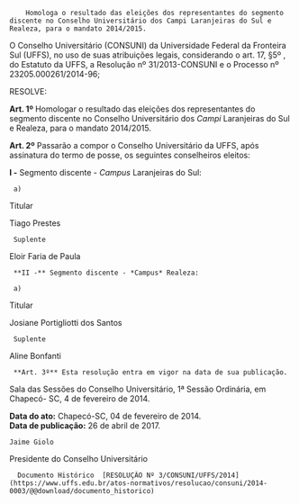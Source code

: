         Homologa o resultado das eleições dos representantes do segmento discente no Conselho Universitário dos Campi Laranjeiras do Sul e Realeza, para o mandato 2014/2015.  

O Conselho Universitário (CONSUNI) da Universidade Federal da Fronteira Sul (UFFS), no uso de suas atribuições legais, considerando o art. 17, §5º , do Estatuto da UFFS, a Resolução nº 31/2013-CONSUNI e o Processo nº 23205.000261/2014-96;

 RESOLVE:

 **Art. 1º** Homologar o resultado das eleições dos representantes do segmento discente no Conselho Universitário dos *Campi* Laranjeiras do Sul e Realeza, para o mandato 2014/2015.

 **Art. 2º** Passarão a compor o Conselho Universitário da UFFS, após assinatura do termo de posse, os seguintes conselheiros eleitos:

 **I -** Segmento discente - *Campus* Laranjeiras do Sul:

     a)

   Titular

   Tiago Prestes

     Suplente

   Eloir Faria de Paula

     **II -** Segmento discente - *Campus* Realeza:

     a)

   Titular

   Josiane Portigliotti dos Santos

     Suplente

   Aline Bonfanti

     **Art. 3º** Esta resolução entra em vigor na data de sua publicação.

 Sala das Sessões do Conselho Universitário, 1ª Sessão Ordinária, em Chapecó- SC, 4 de fevereiro de 2014. 

   **Data do ato:** Chapecó-SC, 04 de fevereiro de 2014.   
 **Data de publicação:**  26 de abril de 2017. 

    Jaime Giolo   
 Presidente do Conselho Universitário 

      Documento Histórico  [RESOLUÇÃO Nº 3/CONSUNI/UFFS/2014](https://www.uffs.edu.br/atos-normativos/resolucao/consuni/2014-0003/@@download/documento_historico)     
      